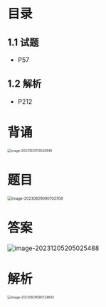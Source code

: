 # 目录



## 1.1 试题

* P57



## 1.2 解析

* P212



# 背诵

<img src="https://cvp.oss-cn-shanghai.aliyuncs.com/picgo/202310251135015.png" alt="image-20231025113520949" style="zoom:50%;" />



# 题目

<img src="https://cvp.oss-cn-shanghai.aliyuncs.com/picgo/202308290907778.png" alt="image-20230829090702708" style="zoom:60%;" />



# 答案

![image-20231205205025488](https://cvp.oss-cn-shanghai.aliyuncs.com/picgo/202312052050621.png)



# 解析

<img src="https://cvp.oss-cn-shanghai.aliyuncs.com/picgo/202308290907740.png" alt="image-20230829090724640" style="zoom: 50%;" />

